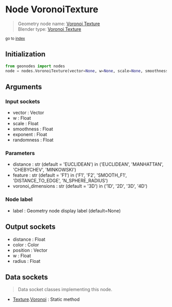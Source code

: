 
# Node VoronoiTexture

> Geometry node name: [Voronoi Texture](https://docs.blender.org/manual/en/latest/modeling/geometry_nodes/texture/voronoi.html)<br>
  Blender type: [Voronoi Texture](https://docs.blender.org/api/current/bpy.types.ShaderNodeTexVoronoi.html)
  
<sub>go to [index](/docs/index.md)</sub>

Initialization
--------------

```python
from geonodes import nodes
node = nodes.VoronoiTexture(vector=None, w=None, scale=None, smoothness=None, exponent=None, randomness=None, distance='EUCLIDEAN', feature='F1', voronoi_dimensions='3D', label=None)
```



## Arguments


### Input sockets

- vector : Vector
- w : Float
- scale : Float
- smoothness : Float
- exponent : Float
- randomness : Float

### Parameters

- distance : str (default = 'EUCLIDEAN') in ('EUCLIDEAN', 'MANHATTAN', 'CHEBYCHEV', 'MINKOWSKI')
- feature : str (default = 'F1') in ('F1', 'F2', 'SMOOTH_F1', 'DISTANCE_TO_EDGE', 'N_SPHERE_RADIUS')
- voronoi_dimensions : str (default = '3D') in ('1D', '2D', '3D', '4D')

### Node label

- label : Geometry node display label (default=None)

## Output sockets

- distance : Float
- color : Color
- position : Vector
- w : Float
- radius : Float

## Data sockets

> Data socket classes implementing this node.
  
  
- [Texture](/docs/sockets/Texture.md).[Voronoi](/docs/sockets/Texture.md#voronoi) : Static method
  
